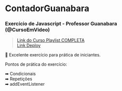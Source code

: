 # ContadorGuanabara
### Exercício de Javascript - Professor Guanabara (@CursoEmVideo) ###

> [Link do Curso Playlist COMPLETA](https://www.youtube.com/watch?v=1-w1RfGIov4&list=PLHz_AreHm4dlsK3Nr9GVvXCbpQyHQl1o1) <br>
> [Link Deploy](https://daniloids.github.io/ExerciciosIDSGuanabara/ContadorGuanabara/) <br>

🎯 Excelente exercício para prática de iniciantes. 

Pontos de prática do exercício:

➡ Condicionais <br>
➡ Repetições <br>
➡ addEventListener <br>
